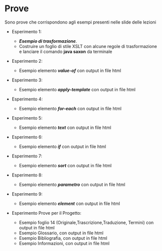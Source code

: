 # Prove
Sono prove che corrispondono agli esempi presenti nelle slide delle lezioni

* Esperimento 1:
  * _**Esempio di trasformazione**_.
  * Costruire un foglio di stile XSLT con alcune regole di trasformazione e lanciare il comando **java saxon** da terminale

* Esperimento 2: 
  * Esempio elemento _**value-of**_ con output in file html

* Esperimento 3:
  * Esempio elemento _**apply-template**_ con output in file html

* Esperimento 4:
  * Esempio elemento _**for-each**_ con output in file html

* Esperimento 5:
  * Esempio elemento _**text**_ con output in file html

* Esperimento 6:
  * Esempio elemento _**if**_ con output in file html

* Esperimento 7:
  * Esempio elemento _**sort**_ con output in file html

* Esperimento 8:
  * Esempio elemento _**parametro**_ con output in file html

* Esperimento 9:
  * Esempio elemento _**element**_ con output in file html

* Esperimento Prove per il Progetto:
  * Esempio foglio 14 (Originale,Trascrizione,Traduzione, Termini) con output in file html
  * Esempio Glossario,  con output in file html
  * Esempio Bibliografia,  con output in file html
  * Esempio Informazioni,  con output in file html

